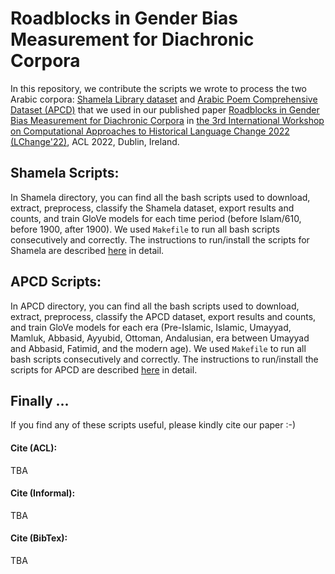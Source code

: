 # Roadblocks in Gender Bias Measurement for Diachronic Corpora

In this repository, we contribute the scripts we wrote to process the two Arabic corpora: [Shamela Library dataset](https://shamela.ws/) and [Arabic Poem Comprehensive Dataset (APCD)](https://hci-lab.github.io/ArabicPoetry-1-Private/) that we used in our published paper [Roadblocks in Gender Bias Measurement for Diachronic Corpora](https://lin-web.clarkson.edu/~jmatthew/LChange2022/) in [the 3rd International Workshop on Computational Approaches to Historical Language Change 2022 (LChange'22)](https://languagechange.org/events/2022-acl-lchange/), ACL 2022, Dublin, Ireland.

## Shamela Scripts:

In Shamela directory, you can find all the bash scripts used to download, extract, preprocess, classify the Shamela dataset, export results and counts, and train GloVe models for each time period (before Islam/610, before 1900, after 1900). We used `Makefile` to run all bash scripts consecutively and correctly. The instructions to run/install the scripts for Shamela are described [here](https://github.com/Clarkson-Accountability-Transparency/gBiasRoadblocks/tree/main/Shamela) in detail. 

## APCD Scripts:

In APCD directory, you can find all the bash scripts used to download, extract, preprocess, classify the APCD dataset, export results and counts, and train GloVe models for each era (Pre-Islamic, Islamic, Umayyad, Mamluk, Abbasid, Ayyubid, Ottoman, Andalusian, era between Umayyad and Abbasid, Fatimid, and the modern age). We used `Makefile` to run all bash scripts consecutively and correctly. The instructions to run/install the scripts for APCD are described [here](https://github.com/Clarkson-Accountability-Transparency/gBiasRoadblocks/tree/main/APCD) in detail.

## Finally ...

If you find any of these scripts useful, please kindly cite our paper :-)

#### Cite (ACL):

TBA

#### Cite (Informal):

TBA

#### Cite (BibTex):

TBA

